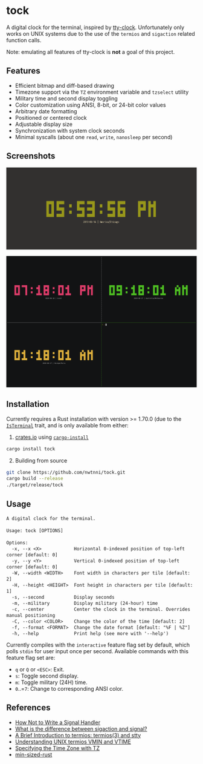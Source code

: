 # tock

A digital clock for the terminal, inspired by [tty-clock][0].
Unfortunately only works on UNIX systems due to the use of
the `termios` and `sigaction` related function calls.

Note: emulating all features of tty-clock is **not** a goal of this project.

## Features

- Efficient bitmap and diff-based drawing
- Timezone support via the `TZ` environment variable and `tzselect` utility
- Military time and second display toggling
- Color customization using ANSI, 8-bit, or 24-bit color values
- Arbitrary date formatting
- Positioned or centered clock
- Adjustable display size
- Synchronization with system clock seconds
- Minimal syscalls (about one `read`, `write`, `nanosleep` per second)

## Screenshots

![Screenshot of clock](./resources/tock.png)

![asciicast of multiple clocks](./resources/world.gif)

## Installation

Currently requires a Rust installation with version >= 1.70.0
(due to the [`IsTerminal`](https://doc.rust-lang.org/stable/std/io/trait.IsTerminal.html) trait,
and is only available from either:

1. [crates.io][1] using [`cargo-install`](https://doc.rust-lang.org/cargo/commands/cargo-install.html)

```sh
cargo install tock
```

2. Building from source

```sh
git clone https://github.com/nwtnni/tock.git
cargo build --release
./target/release/tock
```

## Usage

```output
A digital clock for the terminal.

Usage: tock [OPTIONS]

Options:
  -x, --x <X>            Horizontal 0-indexed position of top-left corner [default: 0]
  -y, --y <Y>            Vertical 0-indexed position of top-left corner [default: 0]
  -W, --width <WIDTH>    Font width in characters per tile [default: 2]
  -H, --height <HEIGHT>  Font height in characters per tile [default: 1]
  -s, --second           Display seconds
  -m, --military         Display military (24-hour) time
  -c, --center           Center the clock in the terminal. Overrides manual positioning
  -C, --color <COLOR>    Change the color of the time [default: 2]
  -f, --format <FORMAT>  Change the date format [default: "%F | %Z"]
  -h, --help             Print help (see more with '--help')
```

Currently compiles with the `interactive` feature flag set by default, which
polls `stdin` for user input once per second. Available commands with this
feature flag set are:

- `q` or `Q` or `<ESC>`: Exit.
- `s`: Toggle second display.
- `m`: Toggle military (24H) time.
- `0`..=`7`: Change to corresponding ANSI color.

## References

- [How Not to Write a Signal Handler][2]
- [What is the difference between sigaction and signal?][3]
- [A Brief Introduction to termios: termios(3) and stty][4]
- [Understanding UNIX termios VMIN and VTIME][5]
- [Specifying the Time Zone with TZ][6]
- [min-sized-rust][7]

[0]: https://github.com/xorg62/tty-clock
[1]: https://crates.io/
[2]: http://lazarenko.me/signal-handler/
[3]: https://stackoverflow.com/questions/231912/what-is-the-difference-between-sigaction-and-signal
[4]: https://blog.nelhage.com/2009/12/a-brief-introduction-to-termios-termios3-and-stty/
[5]: http://www.unixwiz.net/techtips/termios-vmin-vtime.html
[6]: https://www.gnu.org/software/libc/manual/html_node/TZ-Variable.html
[7]: https://github.com/johnthagen/min-sized-rust
[8]: https://github.com/Canop
